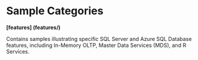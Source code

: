 # Sample Categories

__[features] (features/)__

Contains samples illustrating specific SQL Server and Azure SQL Database features, including In-Memory OLTP, Master Data Services (MDS), and R Services.
